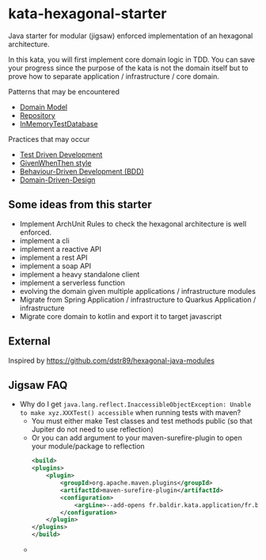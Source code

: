 # kata-hexagonal-starter

Java starter for modular (jigsaw) enforced implementation  of an hexagonal architecture.

In this kata, you will first implement core domain logic in TDD. You can save your progress since the purpose of the kata is not the domain itself but to prove how to separate application / infrastructure / core domain. 

Patterns that may be encountered

- [Domain Model](https://martinfowler.com/eaaCatalog/domainModel.html)
- [Repository](https://www.martinfowler.com/eaaCatalog/repository.html)
- [InMemoryTestDatabase](https://martinfowler.com/bliki/InMemoryTestDatabase.html)

Practices that may occur

- [Test Driven Development](https://martinfowler.com/bliki/TestDrivenDevelopment.html)
- [GivenWhenThen style](https://martinfowler.com/bliki/GivenWhenThen.html)
- [Behaviour-Driven Development (BDD)](https://dannorth.net/introducing-bdd/)
- [Domain-Driven-Design]()



## Some ideas from this starter

- Implement ArchUnit Rules to check the hexagonal architecture is well enforced.
- implement a cli
- implement a reactive API
- implement a rest API
- implement a soap API
- implement a heavy standalone client
- implement a serverless function
- evolving the domain given multiple applications / infrastructure modules
- Migrate from Spring Application / infrastructure to Quarkus Application / infrastructure
- Migrate core domain to kotlin and export it to target javascript

## External

Inspired by https://github.com/dstr89/hexagonal-java-modules


## Jigsaw FAQ

- Why do I get `java.lang.reflect.InaccessibleObjectException: Unable to make xyz.XXXTest() accessible` when running 
  tests with maven?
    - You must either make Test classes and test methods public (so that Jupiter do not need to use reflection)
    - Or you can add argument to your maven-surefire-plugin to open your module/package to reflection
        ```xml
        <build>
        <plugins>
            <plugin>
                <groupId>org.apache.maven.plugins</groupId>
                <artifactId>maven-surefire-plugin</artifactId>
                <configuration>
                    <argLine>--add-opens fr.baldir.kata.application/fr.baldir.kata.application=ALL-UNNAMED</argLine>
                </configuration>
            </plugin>
        </plugins>
        </build>
        ```
    - [](https://stackoverflow.com/a/53462763)